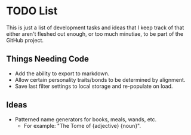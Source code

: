 # TODO List

This is just a list of development tasks and ideas that I keep track of that either aren't fleshed out enough, or too much minutiae, to be part of the GitHub project.

## Things Needing Code

* Add the ability to export to markdown.
* Allow certain personality traits/bonds to be determined by alignment.
* Save last filter settings to local storage and re-populate on load.

## Ideas

* Patterned name generators for books, meals, wands, etc.
  * For example: "The Tome of {adjective} {noun}".